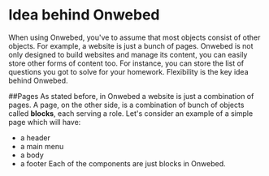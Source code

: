 Idea behind Onwebed
===================

When using Onwebed, you've to assume that most objects consist of other objects. For example, a website is just a bunch of pages. Onwebed is not only designed to build websites and manage its content, you can easily store other forms of content too. For instance, you can store the list of questions you got to solve for your homework. Flexibility is the key idea behind Onwebed.

##Pages
As stated before, in Onwebed a website is just a combination of pages. A page, on the other side, is a combination of bunch of objects called **blocks**, each serving a role.
Let's consider an example of a simple page which will have:
- a header
- a main menu
- a body
- a footer
Each of the components are just blocks in Onwebed.